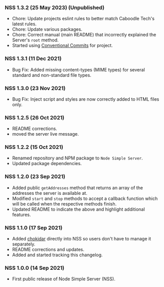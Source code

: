 ### NSS 1.3.2 (25 May 2023) (Unpublished)

- Chore: Update projects eslint rules to better match Caboodle Tech's latest rules.
- Chore: Update various packages.
- Chore: Correct manual (main README) that incorrectly explained the Server's `root` method.
- Started using [Conventional Commits](https://www.conventionalcommits.org/en/v1.0.0/) for project.

### NSS 1.3.1 (11 Dec 2021)

- Bug Fix: Added missing content-types (MIME types) for several standard and non-standard file types.

### NSS 1.3.0 (23 Nov 2021)

- Bug Fix: Inject script and styles are now correctly added to HTML files only.

### NSS 1.2.5 (26 Oct 2021)

- README corrections.
- moved the server live message.

### NSS 1.2.2 (15 Oct 2021)

- Renamed repository and NPM package to `Node Simple Server`.
- Updated package dependencies.

### NSS 1.2.0 (23 Sep 2021)

- Added public `getAddresses` method that returns an array of the addresses the server is available at.
- Modified `start` and `stop` methods to accept a callback function which will be called when the respective methods finish.
- Updated README to indicate the above and highlight additional features.

### NSS 1.1.0 (17 Sep 2021)

-   Added [chokidar](https://github.com/paulmillr/chokidar) directly into NSS so users don't have to manage it separately.
-   README corrections and updates.
-   Added and started tracking this changelog.

### NSS 1.0.0 (14 Sep 2021)

-   First public release of Node Simple Server (NSS).
